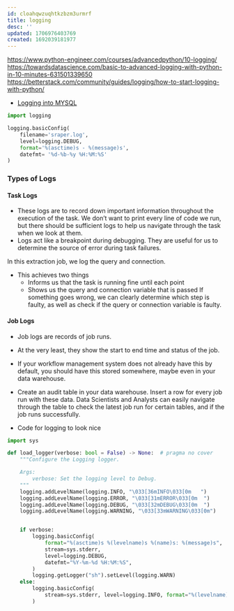 ```yaml
---
id: cloahqwzuqhtkzbzm3urmrf
title: logging
desc: ''
updated: 1706976403769
created: 1692039181977
---
```

https://www.python-engineer.com/courses/advancedpython/10-logging/
https://towardsdatascience.com/basic-to-advanced-logging-with-python-in-10-minutes-631501339650
<https://betterstack.com/community/guides/logging/how-to-start-logging-with-python/>

- [Logging into MYSQL](https://www.youtube.com/watch?v=9fnylVX8LU0)

```py
import logging

logging.basicConfig(
    filename='sraper.log', 
    level=logging.DEBUG, 
    format='%(asctime)s - %(message)s',
    datefmt= '%d-%b-%y %H:%M:%S'
) 

```

### Types of Logs

#### Task Logs

- These logs are to record down important information throughout the execution of the task. We don’t want to print every line of code we run, but there should be sufficient logs to help us navigate through the task when we look at them.
- Logs act like a breakpoint during debugging. They are useful for us to determine the source of error during task failures.

In this extraction job, we log the query and connection.

- This achieves two things
  - Informs us that the task is running fine until each point
  - Shows us the query and connection variable that is passed
If something goes wrong, we can clearly determine which step is faulty, as well as check if the query or connection variable is faulty.

#### Job Logs

- Job logs are records of job runs.
- At the very least, they show the start to end time and status of the job.
- If your workflow management system does not already have this by default, you should have this stored somewhere, maybe even in your data warehouse.
- Create an audit table in your data warehouse. Insert a row for every job run with these data. Data Scientists and Analysts can easily navigate through the table to check the latest job run for certain tables, and if the job runs successfully.


- Code for logging to look nice
``` py
import sys

def load_logger(verbose: bool = False) -> None:  # pragma no cover
    """Configure the Logging logger.

    Args:
        verbose: Set the logging level to Debug.
    """
    logging.addLevelName(logging.INFO, "\033[36mINFO\033[0m   ")
    logging.addLevelName(logging.ERROR, "\033[31mERROR\033[0m  ")
    logging.addLevelName(logging.DEBUG, "\033[32mDEBUG\033[0m  ")
    logging.addLevelName(logging.WARNING, "\033[33mWARNING\033[0m")


    if verbose:
        logging.basicConfig(
            format="%(asctime)s %(levelname)s %(name)s: %(message)s",
            stream=sys.stderr,
            level=logging.DEBUG,
            datefmt="%Y-%m-%d %H:%M:%S",
        )
        logging.getLogger("sh").setLevel(logging.WARN)
    else:
        logging.basicConfig(
            stream=sys.stderr, level=logging.INFO, format="%(levelname)s %(message)s"
        )
```
